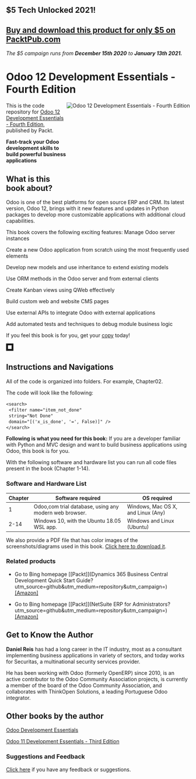 ## $5 Tech Unlocked 2021!
[Buy and download this product for only $5 on PacktPub.com](https://www.packtpub.com/)
-----
*The $5 campaign         runs from __December 15th 2020__ to __January 13th 2021.__*

# Odoo 12 Development Essentials - Fourth Edition

<a href="https://www.packtpub.com/business/odoo-12-development-essentials-fourth-edition?utm_source=github&utm_medium=repository&utm_campaign=9781789532470 "><img src="https://www.packtpub.com/sites/default/files/B11829_0.png" alt="Odoo 12 Development Essentials - Fourth Edition" height="256px" align="right"></a>

This is the code repository for [Odoo 12 Development Essentials - Fourth Edition](https://www.packtpub.com/business/odoo-12-development-essentials-fourth-edition?utm_source=github&utm_medium=repository&utm_campaign=9781789532470 ), published by Packt.

**Fast-track your Odoo development skills to build powerful business applications**

## What is this book about?
<span class="sugar_field" id="description">Odoo is one of the best platforms for open source ERP and CRM. Its latest version, Odoo 12, brings with it new features and updates in Python packages to develop more customizable applications with additional cloud capabilities.<br></span>

This book covers the following exciting features:
Manage Odoo server instances

Create a new Odoo application from scratch using the most frequently used elements

Develop new models and use inheritance to extend existing models

Use ORM methods in the Odoo server and from external clients

Create Kanban views using QWeb effectively

Build custom web and website CMS pages

Use external APIs to integrate Odoo with external applications

Add automated tests and techniques to debug module business logic 

If you feel this book is for you, get your [copy](https://www.amazon.com/dp/1789532477) today!

<a href="https://www.packtpub.com/?utm_source=github&utm_medium=banner&utm_campaign=GitHubBanner"><img src="https://raw.githubusercontent.com/PacktPublishing/GitHub/master/GitHub.png" 
alt="https://www.packtpub.com/" border="5" /></a>

## Instructions and Navigations
All of the code is organized into folders. For example, Chapter02.

The code will look like the following:
```
<search>
 <filter name="item_not_done" 
 string="Not Done" 
 domain="[('x_is_done', '=', False)]" />
</search>
```

**Following is what you need for this book:**
If you are a developer familiar with Python and MVC design and want to build business applications using Odoo, this book is for you.

With the following software and hardware list you can run all code files present in the book (Chapter 1-14).
### Software and Hardware List
| Chapter | Software required | OS required |
| -------- | ------------------------------------ | ----------------------------------- |
| 1 | Odoo,com trial database, using any modern web browser. | Windows, Mac OS X, and Linux (Any) |
| 2-14 | Windows 10, with the Ubuntu 18.05 WSL app. | Windows and Linux (Ubuntu) |


We also provide a PDF file that has color images of the screenshots/diagrams used in this book. [Click here to download it]( https://www.packtpub.com/sites/default/files/downloads/9781789532470_ColorImages.pdf).

### Related products
* Go to Bing homepage [[Packt]](Dynamics 365 Business Central Development Quick Start Guide?utm_source=github&utm_medium=repository&utm_campaign=) [[Amazon]](https://www.amazon.com/dp/1789347467)

* Go to Bing homepage [[Packt]](NetSuite ERP for Administrators?utm_source=github&utm_medium=repository&utm_campaign=) [[Amazon]](https://www.amazon.com/dp/178862887X)


## Get to Know the Author
**Daniel Reis**
has had a long career in the IT industry, most as a consultant implementing business applications in variety of sectors, and today works for Securitas, a multinational security services provider.

He has been working with Odoo (formerly OpenERP) since 2010, is an active contributor to the Odoo Community Association projects, is currently a member of the board of the Odoo Community Association, and collaborates with ThinkOpen Solutions, a leading Portuguese Odoo integrator.


## Other books by the author
[Odoo Development Essentials](https://www.packtpub.com/big-data-and-business-intelligence/odoo-development-essentials?utm_source=github&utm_medium=repository&utm_campaign=9781784392796 )

[Odoo 11 Development Essentials - Third Edition](https://www.packtpub.com/application-development/odoo-11-development-essentials-third-edition?utm_source=github&utm_medium=repository&utm_campaign=9781788477796 )


### Suggestions and Feedback
[Click here](https://docs.google.com/forms/d/e/1FAIpQLSdy7dATC6QmEL81FIUuymZ0Wy9vH1jHkvpY57OiMeKGqib_Ow/viewform) if you have any feedback or suggestions.



